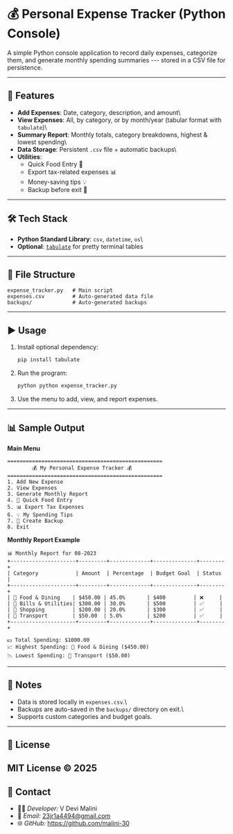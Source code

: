 # 💰 Personal Expense Tracker (Python Console)

A simple Python console application to record daily expenses, categorize
them, and generate monthly spending summaries --- stored in a CSV file
for persistence.

------------------------------------------------------------------------

## 🚀 Features

-   **Add Expenses**: Date, category, description, and amount\
-   **View Expenses**: All, by category, or by month/year (tabular
    format with `tabulate`)\
-   **Summary Report**: Monthly totals, category breakdowns, highest &
    lowest spending\
-   **Data Storage**: Persistent `.csv` file + automatic backups\
-   **Utilities**:
    -   Quick Food Entry 🍕
    -   Export tax-related expenses 📊
    -   Money-saving tips 💡
    -   Backup before exit 💾

------------------------------------------------------------------------

## 🛠 Tech Stack

-   **Python Standard Library**: `csv`, `datetime`, `os`\
-   **Optional**: [`tabulate`](https://pypi.org/project/tabulate/) for
    pretty terminal tables

------------------------------------------------------------------------

## 📂 File Structure

    expense_tracker.py   # Main script
    expenses.csv         # Auto-generated data file
    backups/             # Auto-generated backups

------------------------------------------------------------------------

## ▶️ Usage

1.  Install optional dependency:

    ``` bash
    pip install tabulate
    ```

2.  Run the program:

    ``` bash
    python python expense_tracker.py
    ```

3.  Use the menu to add, view, and report expenses.

------------------------------------------------------------------------

## 📊 Sample Output

**Main Menu**

    ==================================================
            💰 My Personal Expense Tracker 💰
    ==================================================
    1. Add New Expense
    2. View Expenses
    3. Generate Monthly Report
    4. 🍕 Quick Food Entry
    5. 📊 Export Tax Expenses
    6. 💡 My Spending Tips
    7. 💾 Create Backup
    8. Exit

**Monthly Report Example**

    📊 Monthly Report for 08-2023
    +---------------------+---------+-------------+--------------+--------+
    | Category            | Amount  | Percentage  | Budget Goal  | Status |
    +---------------------+---------+-------------+--------------+--------+
    | 🍕 Food & Dining    | $450.00 | 45.0%       | $400         | ❌     |
    | 📄 Bills & Utilities| $300.00 | 30.0%       | $500         | ✅     |
    | 🛒 Shopping         | $200.00 | 20.0%       | $300         | ✅     |
    | 🚗 Transport        | $50.00  | 5.0%        | $200         | ✅     |
    +---------------------+---------+-------------+--------------+--------+

    💵 Total Spending: $1000.00
    📈 Highest Spending: 🍕 Food & Dining ($450.00)
    📉 Lowest Spending: 🚗 Transport ($50.00)

------------------------------------------------------------------------

## 📌 Notes

-   Data is stored locally in `expenses.csv`.\
-   Backups are auto-saved in the `backups/` directory on exit.\
-   Supports custom categories and budget goals.

------------------------------------------------------------------------

## 📜 License

MIT License © 2025
------------------------------------------------------------------------
## 📩 Contact

- 👨‍💻 *Developer:* V Devi Malini
- 📧 *Email:* 23jr1a4494@gmail.com
- 🌐 *GitHub:*
https://github.com/malini-30

